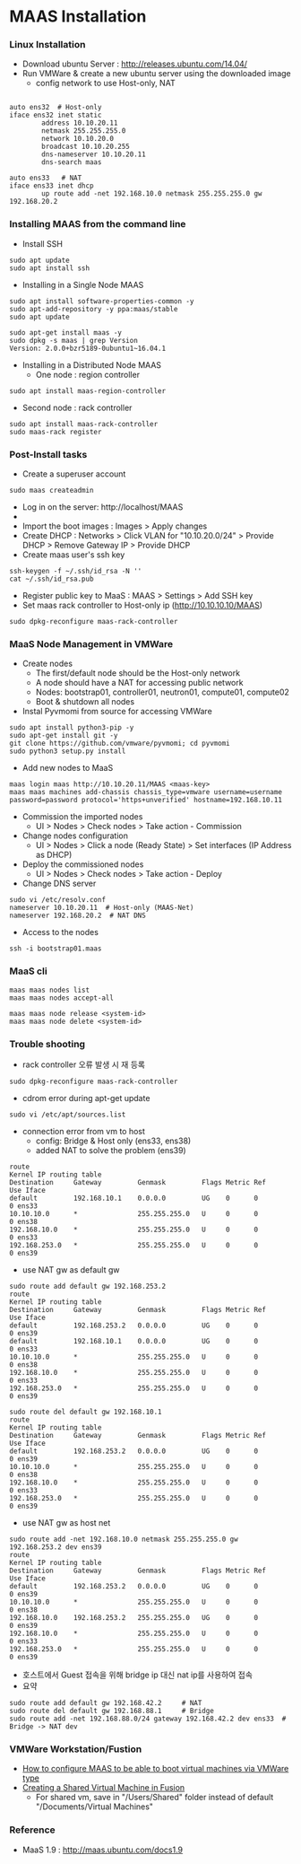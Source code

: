 # MAAS Installation

### Linux Installation
- Download ubuntu Server : http://releases.ubuntu.com/14.04/
- Run VMWare & create a new ubuntu server using the downloaded image
  - config network to use Host-only, NAT
```

auto ens32  # Host-only
iface ens32 inet static
        address 10.10.20.11
        netmask 255.255.255.0
        network 10.10.20.0
        broadcast 10.10.20.255
        dns-nameserver 10.10.20.11
        dns-search maas

auto ens33   # NAT
iface ens33 inet dhcp
        up route add -net 192.168.10.0 netmask 255.255.255.0 gw 192.168.20.2
```

### Installing MAAS from the command line 
- Install SSH
```
sudo apt update
sudo apt install ssh
```

- Installing in a Single Node MAAS
```
sudo apt install software-properties-common -y
sudo apt-add-repository -y ppa:maas/stable 
sudo apt update

sudo apt-get install maas -y
sudo dpkg -s maas | grep Version
Version: 2.0.0+bzr5189-0ubuntu1~16.04.1
```
- Installing in a Distributed Node MAAS
  - One node : region controller
```
sudo apt install maas-region-controller
```
  - Second node : rack controller
```
sudo apt install maas-rack-controller
sudo maas-rack register
```

### Post-Install tasks
- Create a superuser account
```
sudo maas createadmin 
```
- Log in on the server: http://localhost/MAAS
- 
- Import the boot images : Images > Apply changes
- Create DHCP : Networks > Click VLAN for "10.10.20.0/24" > Provide DHCP > Remove Gateway IP > Provide DHCP  
- Create maas user's ssh key 
```
ssh-keygen -f ~/.ssh/id_rsa -N ''
cat ~/.ssh/id_rsa.pub
```
- Register public key to MaaS : MAAS > Settings > Add SSH key
- Set maas rack controller to Host-only ip (http://10.10.10.10/MAAS)
```
sudo dpkg-reconfigure maas-rack-controller
```

### MaaS Node Management in VMWare
- Create nodes
  - The first/default node should be the Host-only network
  - A node should have a NAT for accessing public network
  - Nodes: bootstrap01, controller01, neutron01, compute01, compute02 
  - Boot & shutdown all nodes
- Instal Pyvmomi from source for accessing VMWare
```
sudo apt install python3-pip -y
sudo apt-get install git -y
git clone https://github.com/vmware/pyvmomi; cd pyvmomi
sudo python3 setup.py install
```
- Add new nodes to MaaS 
```
maas login maas http://10.10.20.11/MAAS <maas-key>
maas maas machines add-chassis chassis_type=vmware username=username  password=password protocol='https+unverified' hostname=192.168.10.11
```
- Commission the imported nodes
  - UI > Nodes > Check nodes > Take action - Commission
- Change nodes configuration
  - UI > Nodes > Click a node (Ready State) > Set interfaces (IP Address as DHCP) 
- Deploy the commissioned nodes
  - UI > Nodes > Check nodes > Take action - Deploy
- Change DNS server
```
sudo vi /etc/resolv.conf
nameserver 10.10.20.11  # Host-only (MAAS-Net)
nameserver 192.168.20.2  # NAT DNS
```
- Access to the nodes
```
ssh -i bootstrap01.maas
```

### MaaS cli
```
maas maas nodes list
maas maas nodes accept-all

maas maas node release <system-id>
maas maas node delete <system-id>
```


### Trouble shooting
- rack controller 오류 발생 시 재 등록
```
sudo dpkg-reconfigure maas-rack-controller
```
- cdrom error during apt-get update
```
sudo vi /etc/apt/sources.list
```
- connection error from vm to host
  - config: Bridge & Host only (ens33, ens38)
  - added NAT to solve the problem (ens39)
  
```
route
Kernel IP routing table
Destination     Gateway         Genmask         Flags Metric Ref    Use Iface
default         192.168.10.1    0.0.0.0         UG    0      0        0 ens33
10.10.10.0      *               255.255.255.0   U     0      0        0 ens38
192.168.10.0    *               255.255.255.0   U     0      0        0 ens33
192.168.253.0   *               255.255.255.0   U     0      0        0 ens39
```
  - use NAT gw as default gw
```
sudo route add default gw 192.168.253.2 
route
Kernel IP routing table
Destination     Gateway         Genmask         Flags Metric Ref    Use Iface
default         192.168.253.2   0.0.0.0         UG    0      0        0 ens39
default         192.168.10.1    0.0.0.0         UG    0      0        0 ens33
10.10.10.0      *               255.255.255.0   U     0      0        0 ens38
192.168.10.0    *               255.255.255.0   U     0      0        0 ens33
192.168.253.0   *               255.255.255.0   U     0      0        0 ens39

sudo route del default gw 192.168.10.1
route
Kernel IP routing table
Destination     Gateway         Genmask         Flags Metric Ref    Use Iface
default         192.168.253.2   0.0.0.0         UG    0      0        0 ens39
10.10.10.0      *               255.255.255.0   U     0      0        0 ens38
192.168.10.0    *               255.255.255.0   U     0      0        0 ens33
192.168.253.0   *               255.255.255.0   U     0      0        0 ens39

```
  - use NAT gw as host net
```
sudo route add -net 192.168.10.0 netmask 255.255.255.0 gw 192.168.253.2 dev ens39
route
Kernel IP routing table
Destination     Gateway         Genmask         Flags Metric Ref    Use Iface
default         192.168.253.2   0.0.0.0         UG    0      0        0 ens39
10.10.10.0      *               255.255.255.0   U     0      0        0 ens38
192.168.10.0    192.168.253.2   255.255.255.0   UG    0      0        0 ens39
192.168.10.0    *               255.255.255.0   U     0      0        0 ens33
192.168.253.0   *               255.255.255.0   U     0      0        0 ens39
```
  - 호스트에서 Guest 접속을 위해 bridge ip 대신 nat ip를 사용하여 접속
  - 요약 
```
sudo route add default gw 192.168.42.2     # NAT
sudo route del default gw 192.168.88.1     # Bridge
sudo route add -net 192.168.88.0/24 gateway 192.168.42.2 dev ens33  # Bridge -> NAT dev
```

### VMWare Workstation/Fustion 
- [How to configure MAAS to be able to boot virtual machines via VMWare type](http://askubuntu.com/questions/663771/how-to-configure-maas-to-be-able-to-boot-virtual-machines-via-vmware-type)
- [Creating a Shared Virtual Machine in Fusion](https://pubs.vmware.com/fusion-8/index.jsp?topic=%2Fcom.vmware.fusion.using.doc%2FGUID-30FCA4B3-D9FD-40AF-8817-F0902AE6D758.html)
  - For shared vm, save in "/Users/Shared" folder instead of default "/Documents/Virtual Machines"

### Reference
- MaaS 1.9 : http://maas.ubuntu.com/docs1.9
